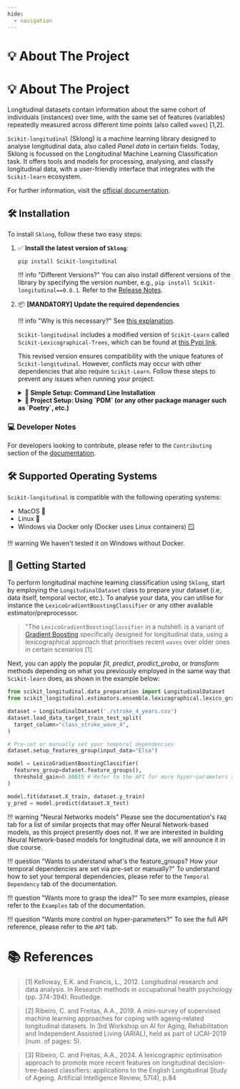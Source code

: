 ```yaml
---
hide:
  - navigation
---
```


# 💡 About The Project
# 💡 About The Project

Longitudinal datasets contain information about the same cohort of individuals (instances) over time, 
with the same set of features (variables) repeatedly measured across different time points 
(also called `waves`) [1,2].

`Scikit-longitudinal` (Sklong) is a machine learning library designed to analyse
longitudinal data, also called _Panel data_ in certain fields. Today, Sklong is focussed on the Longitudinal Machine Learning Classification task.
It offers tools and models for processing, analysing, 
and classify longitudinal data, with a user-friendly interface that 
integrates with the `Scikit-learn` ecosystem.

For further information, visit the [official documentation](https://simonprovost.github.io/scikit-longitudinal/).

## 🛠️ Installation

To install `Sklong`, follow these two easy steps:

1. ✅ **Install the latest version of `Sklong`**:

    ```shell
    pip install Scikit-longitudinal
    ```
    !!! info "Different Versions?"
        You can also install different versions of the library by specifying the version number, e.g., `pip install Scikit-longitudinal==0.0.1`. 
        Refer to the [Release Notes](https://github.com/simonprovost/scikit-longitudinal/releases).

2. 📦 **[MANDATORY] Update the required dependencies**

    !!! info "Why is this necessary?"
        See [this explanation](https://github.com/pdm-project/pdm/issues/1316#issuecomment-2106457708).

    `Scikit-longitudinal` includes a modified version of `Scikit-Learn` called `Scikit-Lexicographical-Trees`, which can be found at [this Pypi link](https://pypi.org/project/scikit-lexicographical-trees/).

    This revised version ensures compatibility with the unique features of `Scikit-longitudinal`. However, conflicts may occur with other dependencies that also require `Scikit-Learn`. Follow these steps to prevent any issues when running your project.

    <details>
    <summary><strong>🫵 Simple Setup: Command Line Installation</strong></summary>

    If you want to try `Sklong` in a simple environment without a proper `pyproject.toml` file (such as using `Poetry`, `PDM`, etc.), run the following command:

    ```shell
    pip uninstall scikit-learn && pip install scikit-lexicographical-trees
    ```
    </details>

    <details>
    <summary><strong>🫵 Project Setup: Using `PDM` (or any other package manager such as `Poetry`, etc.)</strong></summary>

    If you have a project managed by `PDM`, or any other package manager, the example below demonstrates `PDM`. The process is similar for `Poetry` and others. Consult their documentation for instructions on excluding a package.

    To prevent dependency conflicts, you can exclude `Scikit-Learn` by adding the following configuration to your `pyproject.toml` file:

    ```toml
    [tool.pdm.resolution]
    excludes = ["scikit-learn"]
    ```

    *This exclusion ensures `Scikit-Lexicographical-Trees` (used as `Scikit-Learn`) is used seamlessly within your project.*
    </details>

### 💻 Developer Notes

For developers looking to contribute, please refer to the `Contributing` section of the [documentation](https://simonprovost.github.io/scikit-longitudinal/).

## 🛠️ Supported Operating Systems

`Scikit-longitudinal` is compatible with the following operating systems:

- MacOS  
- Linux 🐧
- Windows via Docker only (Docker uses Linux containers) 🪟 

!!! warning
    We haven't tested it on Windows without Docker.

## 🚀 Getting Started

To perform longitudinal machine learning classification using `Sklong`, start by employing the
`LongitudinalDataset` class to prepare your dataset (i.e, data itself, temporal vector, etc.). To analyse your data, 
you can utilise for instance the `LexicoGradientBoostingClassifier` or any other available estimator/preprocessor. 

> "The `LexicoGradientBoostingClassifier` in a nutshell: is a variant of 
> [Gradient Boosting](https://scikit-learn.org/stable/modules/generated/sklearn.ensemble.GradientBoostingClassifier.html)
> specifically designed for longitudinal data, using a lexicographical approach that prioritises recent
> `waves` over older ones in certain scenarios [1].

Next, you can apply the popular _fit_, _predict_, _prodict_proba_, or _transform_
methods depending on what you previously employed in the same way that `Scikit-learn` does, as shown in the example below:

``` py
from scikit_longitudinal.data_preparation import LongitudinalDataset
from scikit_longitudinal.estimators.ensemble.lexicographical.lexico_gradient_boosting import LexicoGradientBoostingClassifier

dataset = LongitudinalDataset('./stroke_4_years.csv')
dataset.load_data_target_train_test_split(
  target_column="class_stroke_wave_4",
)

# Pre-set or manually set your temporal dependencies 
dataset.setup_features_group(input_data="Elsa")

model = LexicoGradientBoostingClassifier(
  features_group=dataset.feature_groups(),
  threshold_gain=0.00015 # Refer to the API for more hyper-parameters and their meaning
)

model.fit(dataset.X_train, dataset.y_train)
y_pred = model.predict(dataset.X_test)
```

!!! warning "Neural Networks models"
    Please see the documentation's `FAQ` tab for a list of similar projects that may offer 
    Neural Network-based models, as this project presently does not. 
    If we are interested in building Neural Network-based models for longitudinal data, 
    we will announce it in due course.

!!! question "Wants to understand what's the feature_groups? How your temporal dependencies are set via pre-set or manually?"
    To understand how to set your temporal dependencies, please refer to the `Temporal Dependency` tab of the documentation.

!!! question "Wants more to grasp the idea?"
    To see more examples, please refer to the `Examples` tab of the documentation.

!!! question "Wants more control on hyper-parameters?"
    To see the full API reference, please refer to the `API` tab.

# 📚 References

> [1] Kelloway, E.K. and Francis, L., 2012. Longitudinal research and data analysis. In Research methods in occupational health psychology (pp. 374-394). Routledge.

> [2] Ribeiro, C. and Freitas, A.A., 2019. A mini-survey of supervised machine learning approaches for coping with ageing-related longitudinal datasets. In 3rd Workshop on AI for Aging, Rehabilitation and Independent Assisted Living (ARIAL), held as part of IJCAI-2019 (num. of pages: 5).

> [3] Ribeiro, C. and Freitas, A.A., 2024. A lexicographic optimisation approach to promote more recent 
features on longitudinal decision-tree-based classifiers: applications to the English Longitudinal Study 
of Ageing. Artificial Intelligence Review, 57(4), p.84